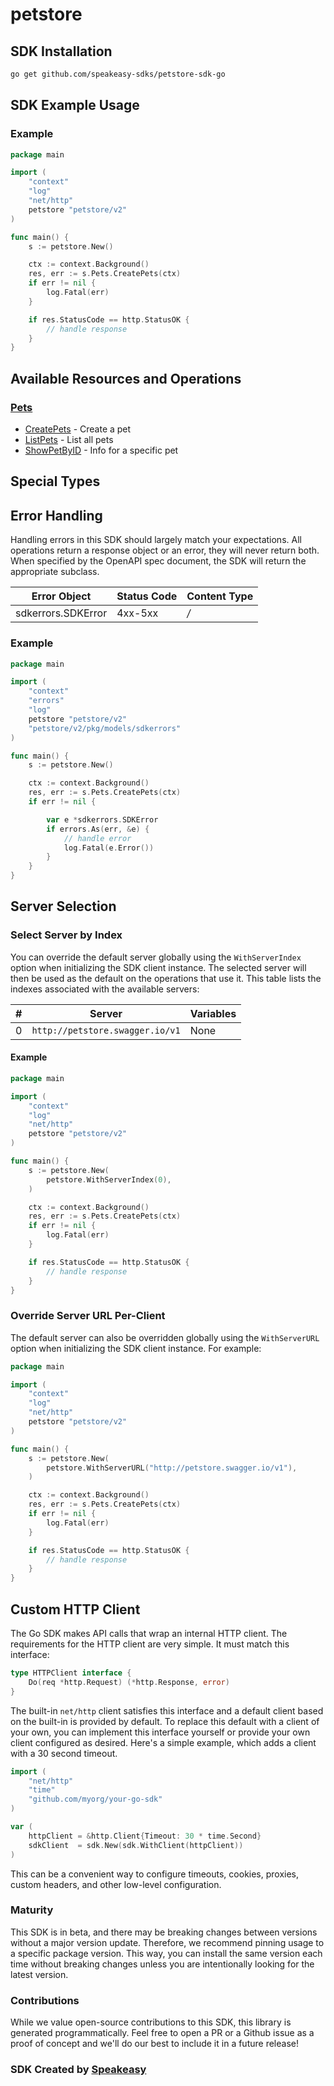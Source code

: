 # petstore

<!-- Start SDK Installation [installation] -->
## SDK Installation

```bash
go get github.com/speakeasy-sdks/petstore-sdk-go
```
<!-- End SDK Installation [installation] -->

<!-- Start SDK Example Usage [usage] -->
## SDK Example Usage

### Example

```go
package main

import (
	"context"
	"log"
	"net/http"
	petstore "petstore/v2"
)

func main() {
	s := petstore.New()

	ctx := context.Background()
	res, err := s.Pets.CreatePets(ctx)
	if err != nil {
		log.Fatal(err)
	}

	if res.StatusCode == http.StatusOK {
		// handle response
	}
}

```
<!-- End SDK Example Usage [usage] -->

<!-- Start Available Resources and Operations [operations] -->
## Available Resources and Operations

### [Pets](docs/sdks/pets/README.md)

* [CreatePets](docs/sdks/pets/README.md#createpets) - Create a pet
* [ListPets](docs/sdks/pets/README.md#listpets) - List all pets
* [ShowPetByID](docs/sdks/pets/README.md#showpetbyid) - Info for a specific pet
<!-- End Available Resources and Operations [operations] -->







<!-- Start Special Types [types] -->
## Special Types


<!-- End Special Types [types] -->



<!-- Start Error Handling [errors] -->
## Error Handling

Handling errors in this SDK should largely match your expectations.  All operations return a response object or an error, they will never return both.  When specified by the OpenAPI spec document, the SDK will return the appropriate subclass.

| Error Object       | Status Code        | Content Type       |
| ------------------ | ------------------ | ------------------ |
| sdkerrors.SDKError | 4xx-5xx            | */*                |

### Example

```go
package main

import (
	"context"
	"errors"
	"log"
	petstore "petstore/v2"
	"petstore/v2/pkg/models/sdkerrors"
)

func main() {
	s := petstore.New()

	ctx := context.Background()
	res, err := s.Pets.CreatePets(ctx)
	if err != nil {

		var e *sdkerrors.SDKError
		if errors.As(err, &e) {
			// handle error
			log.Fatal(e.Error())
		}
	}
}

```
<!-- End Error Handling [errors] -->



<!-- Start Server Selection [server] -->
## Server Selection

### Select Server by Index

You can override the default server globally using the `WithServerIndex` option when initializing the SDK client instance. The selected server will then be used as the default on the operations that use it. This table lists the indexes associated with the available servers:

| # | Server | Variables |
| - | ------ | --------- |
| 0 | `http://petstore.swagger.io/v1` | None |

#### Example

```go
package main

import (
	"context"
	"log"
	"net/http"
	petstore "petstore/v2"
)

func main() {
	s := petstore.New(
		petstore.WithServerIndex(0),
	)

	ctx := context.Background()
	res, err := s.Pets.CreatePets(ctx)
	if err != nil {
		log.Fatal(err)
	}

	if res.StatusCode == http.StatusOK {
		// handle response
	}
}

```


### Override Server URL Per-Client

The default server can also be overridden globally using the `WithServerURL` option when initializing the SDK client instance. For example:
```go
package main

import (
	"context"
	"log"
	"net/http"
	petstore "petstore/v2"
)

func main() {
	s := petstore.New(
		petstore.WithServerURL("http://petstore.swagger.io/v1"),
	)

	ctx := context.Background()
	res, err := s.Pets.CreatePets(ctx)
	if err != nil {
		log.Fatal(err)
	}

	if res.StatusCode == http.StatusOK {
		// handle response
	}
}

```
<!-- End Server Selection [server] -->



<!-- Start Custom HTTP Client [http-client] -->
## Custom HTTP Client

The Go SDK makes API calls that wrap an internal HTTP client. The requirements for the HTTP client are very simple. It must match this interface:

```go
type HTTPClient interface {
	Do(req *http.Request) (*http.Response, error)
}
```

The built-in `net/http` client satisfies this interface and a default client based on the built-in is provided by default. To replace this default with a client of your own, you can implement this interface yourself or provide your own client configured as desired. Here's a simple example, which adds a client with a 30 second timeout.

```go
import (
	"net/http"
	"time"
	"github.com/myorg/your-go-sdk"
)

var (
	httpClient = &http.Client{Timeout: 30 * time.Second}
	sdkClient  = sdk.New(sdk.WithClient(httpClient))
)
```

This can be a convenient way to configure timeouts, cookies, proxies, custom headers, and other low-level configuration.
<!-- End Custom HTTP Client [http-client] -->

<!-- Placeholder for Future Speakeasy SDK Sections -->



### Maturity

This SDK is in beta, and there may be breaking changes between versions without a major version update. Therefore, we recommend pinning usage
to a specific package version. This way, you can install the same version each time without breaking changes unless you are intentionally
looking for the latest version.

### Contributions

While we value open-source contributions to this SDK, this library is generated programmatically.
Feel free to open a PR or a Github issue as a proof of concept and we'll do our best to include it in a future release!

### SDK Created by [Speakeasy](https://docs.speakeasyapi.dev/docs/using-speakeasy/client-sdks)
